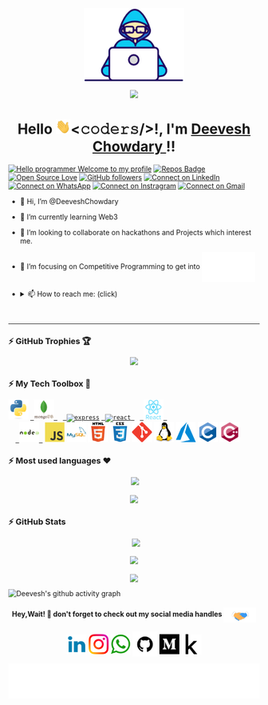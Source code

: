 <p align="center">
<img src="https://github.com/DeeveshChowdary/DeeveshChowdary/blob/main/images/Developer.gif" width="200px">
</p>
  <p align="center"><img src="https://readme-typing-svg.herokuapp.com/?size=30&duration=5001&color=2d7e5e&vCenter=true&center=true&width=460&lines=Software+Engineer+by+day;Stargazer+by+night" </p> 
<h1 align="center">Hello <img src="https://raw.githubusercontent.com/ABSphreak/ABSphreak/master/gifs/Hi.gif" width="30px" height="30px" style="max-width:100%;"><𝚌𝚘𝚍𝚎𝚛𝚜/>!, I'm <a href=""> Deevesh Chowdary </a>!!
<!--   <img src="https://github.com/DeeveshChowdary/DeeveshChowdary/blob/main/images/Developer.gif" width="65px" height = "60px"> -->
</h1>

[![Hello programmer Welcome to my profile](https://img.shields.io/badge/Hello,Programmer!-Welcome-orange.svg?style=flat&logo=github)](https://github.com/DeeveshChowdary)
[![Repos Badge](https://badges.pufler.dev/repos/DeeveshChowdary)](https://github.com/DeeveshChowdary?tab=repositories) 
[![Open Source Love](https://badges.frapsoft.com/os/v1/open-source.svg?v=103)](https://github.com/DeeveshChowdary) 
[![GitHub followers](https://img.shields.io/github/followers/DeeveshChowdary?style=social)](https://github.com/DeeveshChowdary?tab=followers)
[![Connect on LinkedIn](https://img.shields.io/badge/--linkedin?label=LinkedIn&logo=LinkedIn&style=social)](https://www.linkedin.com/in/gdeeveshc/)
[![Connect on WhatsApp](https://img.shields.io/badge/--WhatsApp?label=WhatsApp&logo=WhatsApp&style=social)](https://wa.me/9032973619)
[![Connect on Instragram](https://img.shields.io/badge/--Instagram?label=Instagram&logo=Instagram&style=social)](https://www.instagram.com/dc._.g/)
[![Connect on Gmail](https://img.shields.io/badge/--Gmail?label=Gmail&logo=Gmail&style=social)](mailto:chowdarydevesh@gmail.com)

- 👋 Hi, I’m @DeeveshChowdary

- 🌱 I’m currently learning Web3
- 💞️ I’m looking to collaborate on hackathons and Projects which interest me.
- 🎯 I’m focusing on Competitive Programming to get into <img align="center" src="https://github.com/DeeveshChowdary/DeeveshChowdary/blob/main/images/FAANG-3.gif" position="absolute" height="60px" style="vertical-align:middle; inline-block;"/>
- <details> 
  <summary>📫  How to reach me: (click) </summary> 
  
  <a href="https://wa.me/9032973619" target="blank"><img align="center" src="https://github.com/DeeveshChowdary/DeeveshChowdary/blob/main/images/whatsapp(color).png" width="27px" /> </a> 
  <a href="https://www.linkedin.com/in/gdeeveshc/" target="blank"><img align="center" src="https://github.com/DeeveshChowdary/DeeveshChowdary/blob/main/images/linked(color).png" width="27px" /> </a> 
  <a href="https://www.instagram.com/dc._.g/" target="blank"><img align="center" src="https://github.com/DeeveshChowdary/DeeveshChowdary/blob/main/images/Instagram%20(1).svg" width="27px" /> </a> 
  <a href="mailto:chowdarydevesh@gmail.com"> <img src="https://github.com/DeeveshChowdary/DeeveshChowdary/blob/main/images/Gmail_icon_(2020).svg" width="27px"/> </a>
</details>
<br>
<hr>

### :zap: GitHub Trophies 🏆

<p align="center">
  <a href="https://github.com/ryo-ma/github-profile-trophy" target="_blank">
    <img src="https://github-profile-trophy.vercel.app/?username=DeeveshChowdary&column=8&margin-w=15&margin-h=15&no-bg=true&no-frame=true&theme=juicyfresh"/>
  </a>
</p> 


### :zap: My Tech Toolbox 🧰

<p align="left">
  <code><img src="https://github.com/DeeveshChowdary/DeeveshChowdary/blob/main/images/python-original.svg" alt="python" width="40" height="40"/></code>
    <code><a href="https://www.mongodb.com/" target="_blank"> <img src="https://raw.githubusercontent.com/devicons/devicon/master/icons/mongodb/mongodb-original-wordmark.svg" alt="mongodb" width="40" height="40"/> </a> </code>
    <code><a href="https://expressjs.com" target="_blank" rel="noreferrer"> <img src="https://user-images.githubusercontent.com/97814431/170081210-73593c53-48ce-4ad1-bd96-d370c124cc2c.png" alt="express" width="90" height="40"/></a></code>
    <code><a href="https://angularjs.org/" target="_blank" rel="noreferrer"> <img src="https://cdn.worldvectorlogo.com/logos/angular-icon.svg" alt="react" width="40" height="40"/> </a> </code>
 <code><a href="https://reactjs.org/" target="_blank" rel="noreferrer"> <img src="https://raw.githubusercontent.com/devicons/devicon/master/icons/react/react-original-wordmark.svg" alt="react" width="40" height="40"/> </a>
  </code>
    <code><a href="https://nodejs.org" target="_blank" rel="noreferrer"> <img src="https://raw.githubusercontent.com/devicons/devicon/master/icons/nodejs/nodejs-original-wordmark.svg" alt="nodejs" width="40" height="40"/> </a></code>
    <code><img src="https://github.com/DeeveshChowdary/DeeveshChowdary/blob/main/images/javascript-original.svg" alt="JavaScript" width="40" height="40"/></code> 
    <code><img src="https://github.com/DeeveshChowdary/DeeveshChowdary/blob/main/images/mysql-original-wordmark.svg" alt="mysql" width="40" height="40"/></code>
  <code><img src="https://github.com/DeeveshChowdary/DeeveshChowdary/blob/main/images/html5-original-wordmark.svg" alt="html5" height="40"/></code> 
  <code><img src="https://github.com/DeeveshChowdary/DeeveshChowdary/blob/main/images/css3-original-wordmark.svg" alt="css3" height="40"/></code> 
  <code><img src="https://github.com/DeeveshChowdary/DeeveshChowdary/blob/main/images/git-scm-icon.svg" alt="git" width="40" height="40"/></code> 
  <code><img src="https://github.com/DeeveshChowdary/DeeveshChowdary/blob/main/images/linux-original.svg" alt="Linux" width="40" height="40"/></code>
  <code><img src="https://github.com/DeeveshChowdary/DeeveshChowdary/blob/updates/images/azure2.png" alt="Azure" width="40" height="40"/></code>
    <code><img src="https://github.com/DeeveshChowdary/DeeveshChowdary/blob/main/images/c-original.svg" alt="C" width="40" height="40"/></code>
  <code><img src="https://github.com/DeeveshChowdary/DeeveshChowdary/blob/main/images/cplusplus-original.svg" alt="C++" width="40" height="40"/></code>

</p>

### :zap: Most used languages ❤️

<p align="center">&nbsp;<img src= "https://github-readme-stats.vercel.app/api/top-langs/?username=DeeveshChowdary&layout=compact&hide=html&theme=dracula&hide_border=true"><br>
    <img src= "https://github-profile-summary-cards.vercel.app/api/cards/repos-per-language?username=DeeveshChowdary&theme=dracula" alt=""><br>
    <img src= "https://github-profile-summary-cards.vercel.app/api/cards/most-commit-language?username=DeeveshChowdary&theme=dracula">
</p>

### :zap: GitHub Stats

<p align="center">&nbsp;
  <img align="center" src="https://github-readme-stats.vercel.app/api?username=DeeveshChowdary&show_icons=true&hide_border=true&show_owner=true&title_color=FFFF00&theme=dark&custom_title=Deevesh's GitHub stats &layout=compact" /><br><br>
<img align="center" src="https://github-readme-streak-stats.herokuapp.com/?user=DeeveshChowdary&theme=radical&custom_title=streak-stats&hide_border=true&layout=compact" /><br><br>
<img align="center" src="https://github-profile-summary-cards.vercel.app/api/cards/profile-details?username=DeeveshChowdary&theme=dracula" />
 
</p>


![Deevesh's github activity graph](https://activity-graph.herokuapp.com/graph?username=DeeveshChowdary&theme=dracula&layout=compact&title_color=FF69B4&hide_border=true&area=true)

 <h4 align="center">Hey,Wait! 👋 don't forget to check out my social media handles <img align="center" src="https://github.com/DeeveshChowdary/DeeveshChowdary/blob/main/images/Handshake.gif" height="30px"></h4>
 
 <p align="center">
  <code><a href="https://www.linkedin.com/in/gdeeveshc/"><img align="center" src="https://github.com/DeeveshChowdary/DeeveshChowdary/blob/main/images/linked(color).png" alt="Deevesh's linkedin" width="40px" /></a></code>  
  <code><a href="https://www.instagram.com/dc._.g/" target="blank"><img align="center" src="https://github.com/DeeveshChowdary/DeeveshChowdary/blob/main/images/Instagram%20(1).svg" alt="Deevesh's Instagram" width="40px" /></a></code>
  <code><a href="https://wa.me/919032973619" target="blank"><img align="center" src="https://github.com/DeeveshChowdary/DeeveshChowdary/blob/main/images/whatsapp(color).png" width="40px" /></a></code>
  <code><a href="https://github.com/DeeveshChowdary" target="blank"><img align="center" src="https://github.com/DeeveshChowdary/DeeveshChowdary/blob/main/images/github(color).png" width="50px"/></a></code> 
  <code><a href="https://medium.com/@DeeveshChowdary" target="blank"><img align="center" src="https://github.com/DeeveshChowdary/DeeveshChowdary/blob/main/images/medium.svg" width="40px"/></a></code>
  <code><a href="https://www.kaggle.com/gdeeveshchowdary" target="blank"><img align="center" src="https://github.com/DeeveshChowdary/DeeveshChowdary/blob/main/images/kaggle.svg" width="40px"/></a></code>
</p>

<img align='center' height="70" alt="Thanks for visiting my profile! " width="100%" src="https://github.com/DeeveshChowdary/DeeveshChowdary/blob/main/images/marquee.svg"/>
 
<!---
DeeveshChowdary/DeeveshChowdary is a ✨ special ✨ repository because its `README.md` (this file) appears on your GitHub profile.
You can click the Preview link to take a look at your changes.
--->

<!-- ![](https://komarev.com/ghpvc/?username=DeeveshChowdary) -->
